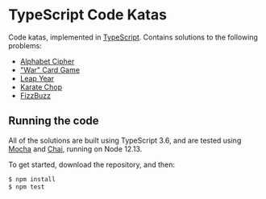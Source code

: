 # TypeScript Code Katas

Code katas, implemented in [TypeScript](https://www.typescriptlang.org/). Contains solutions to the following problems:

- [Alphabet Cipher](https://github.com/gigasquid/wonderland-clojure-katas/tree/master/alphabet-cipher)
- ["War" Card Game](https://github.com/gigasquid/wonderland-clojure-katas/tree/master/card-game-war)
- [Leap Year](https://github.com/garora/TDD-Katas/blob/master/KatasReadme.md#leap-year-)
- [Karate Chop](http://codekata.com/kata/kata02-karate-chop/)
- [FizzBuzz](http://codingdojo.org/kata/FizzBuzz/)

## Running the code
All of the solutions are built using TypeScript 3.6, and are tested using [Mocha][mocha] and [Chai][chai], running on Node 12.13.

[mocha]: http://mochajs.org/
[chai]: http://chaijs.com/

To get started, download the repository, and then:

```bash
$ npm install
$ npm test
```
